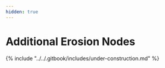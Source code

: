 ```yaml
---
hidden: true
---
```


# Additional Erosion Nodes

{% include "../../.gitbook/includes/under-construction.md" %}
